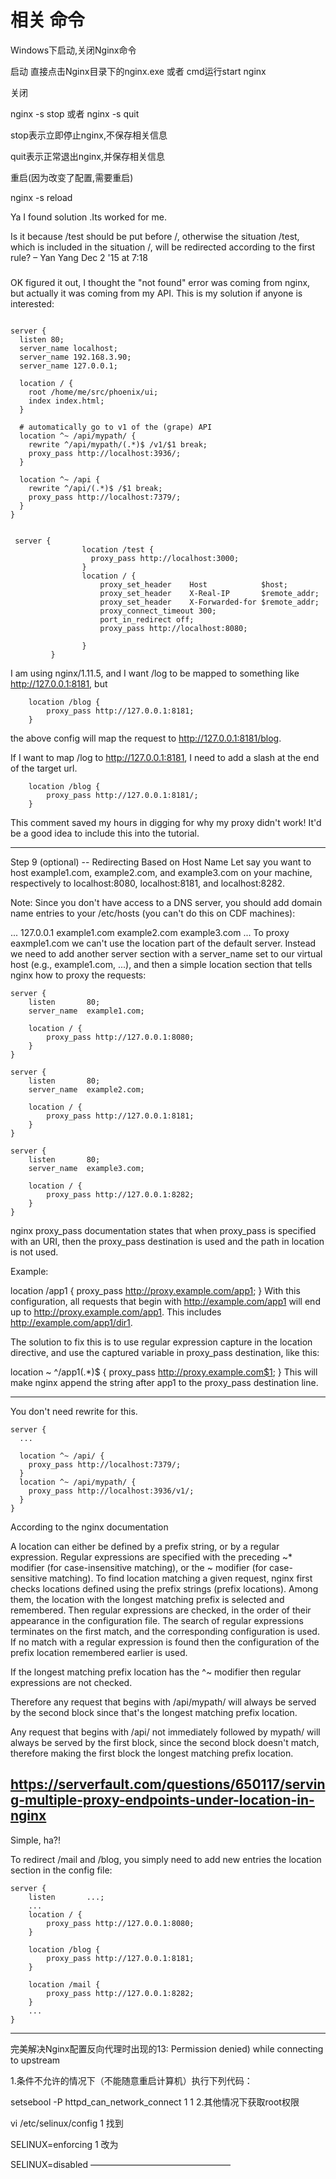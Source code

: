 # 相关  命令


Windows下启动,关闭Nginx命令

启动
直接点击Nginx目录下的nginx.exe    或者    cmd运行start nginx

关闭

nginx -s stop    或者    nginx -s quit

stop表示立即停止nginx,不保存相关信息

quit表示正常退出nginx,并保存相关信息

重启(因为改变了配置,需要重启)

nginx -s reload
 
Ya I found solution .Its worked for me.

Is it because /test should be put before /, otherwise the situation /test, which is included in the situation /, 
will be redirected according to the first rule? – Yan Yang Dec 2 '15 at 7:18


###

OK figured it out, I thought the "not found" error was coming from nginx, but actually it was coming from my API. This is my solution if anyone is interested:

```

server {
  listen 80;
  server_name localhost;
  server_name 192.168.3.90;
  server_name 127.0.0.1;

  location / {
    root /home/me/src/phoenix/ui;
    index index.html;
  }

  # automatically go to v1 of the (grape) API
  location ^~ /api/mypath/ {
    rewrite ^/api/mypath/(.*)$ /v1/$1 break;
    proxy_pass http://localhost:3936/;
  }

  location ^~ /api {
    rewrite ^/api/(.*)$ /$1 break;
    proxy_pass http://localhost:7379/;
  }
}
```


```

 server {
                location /test {
                  proxy_pass http://localhost:3000;
                }
                location / {
                    proxy_set_header    Host            $host;
                    proxy_set_header    X-Real-IP       $remote_addr;
                    proxy_set_header    X-Forwarded-for $remote_addr;
                    proxy_connect_timeout 300;
                    port_in_redirect off;
                    proxy_pass http://localhost:8080;

                }
         }
```

I am using nginx/1.11.5, and I want /log to be mapped to something like http://127.0.0.1:8181, but

```
    location /blog {
        proxy_pass http://127.0.0.1:8181;
    }
```

the above config will map the request to http://127.0.0.1:8181/blog.

If I want to map /log to http://127.0.0.1:8181, I need to add a slash at the end of the target url.

```
    location /blog {
        proxy_pass http://127.0.0.1:8181/;
    }
```

This comment saved my hours in digging for why my proxy didn't work! It'd be a good idea to include this into the tutorial.

-------


Step 9 (optional) -- Redirecting Based on Host Name
Let say you want to host example1.com, example2.com, and example3.com on your machine, respectively to localhost:8080, localhost:8181, and localhost:8282.

Note: Since you don't have access to a DNS server, you should add domain name entries to your /etc/hosts (you can't do this on CDF machines):

...
127.0.0.1 example1.com example2.com example3.com
...
To proxy eaxmple1.com we can't use the location part of the default server. Instead we need to add another server section with a server_name set to our virtual host (e.g., example1.com, ...), and then a simple location section that tells nginx how to proxy the requests:

```
server {
    listen       80;
    server_name  example1.com;

    location / {
        proxy_pass http://127.0.0.1:8080;
    }
}

server {
    listen       80;
    server_name  example2.com;

    location / {
        proxy_pass http://127.0.0.1:8181;
    }
}

server {
    listen       80;
    server_name  example3.com;

    location / {
        proxy_pass http://127.0.0.1:8282;
    }
}
```


nginx proxy_pass documentation states that when proxy_pass is specified with an URI, then the proxy_pass destination is used and the path in location is not used.

Example:

location /app1 {
    proxy_pass http://proxy.example.com/app1;
}
With this configuration, all requests that begin with http://example.com/app1 will end up to http://proxy.example.com/app1. This includes http://example.com/app1/dir1.

The solution to fix this is to use regular expression capture in the location directive, and use the captured variable in proxy_pass destination, like this:

location ~ ^/app1(.*)$ {
    proxy_pass http://proxy.example.com$1;
}
This will make nginx append the string after app1 to the proxy_pass destination line.

-------

You don't need rewrite for this.

```
server {
  ...

  location ^~ /api/ {
    proxy_pass http://localhost:7379/;
  }
  location ^~ /api/mypath/ {
    proxy_pass http://localhost:3936/v1/;
  }
}
```

According to the nginx documentation

A location can either be defined by a prefix string, or by a regular expression. Regular expressions are specified with the preceding ~* modifier (for case-insensitive matching), or the ~ modifier (for case-sensitive matching). To find location matching a given request, nginx first checks locations defined using the prefix strings (prefix locations). Among them, the location with the longest matching prefix is selected and remembered. Then regular expressions are checked, in the order of their appearance in the configuration file. The search of regular expressions terminates on the first match, and the corresponding configuration is used. If no match with a regular expression is found then the configuration of the prefix location remembered earlier is used.

If the longest matching prefix location has the ^~ modifier then regular expressions are not checked.

Therefore any request that begins with /api/mypath/ will always be served by the second block since that's the longest matching prefix location.

Any request that begins with /api/ not immediately followed by mypath/ will always be served by the first block, since the second block doesn't match, therefore making the first block the longest matching prefix location.

https://serverfault.com/questions/650117/serving-multiple-proxy-endpoints-under-location-in-nginx
------



Simple, ha?!

To redirect /mail and /blog, you simply need to add new entries the location section in the config file:
```
server {
    listen       ...;
    ...
    location / {
        proxy_pass http://127.0.0.1:8080;
    }
    
    location /blog {
        proxy_pass http://127.0.0.1:8181;
    }

    location /mail {
        proxy_pass http://127.0.0.1:8282;
    }
    ...
}

```

-------


完美解决Nginx配置反向代理时出现的13: Permission denied) while connecting to upstream


1.条件不允许的情况下（不能随意重启计算机）执行下列代码：

setsebool -P httpd_can_network_connect 1 
1
2.其他情况下获取root权限

vi /etc/selinux/config
1
找到

SELINUX=enforcing
1
改为

SELINUX=disabled
————————————————
 
